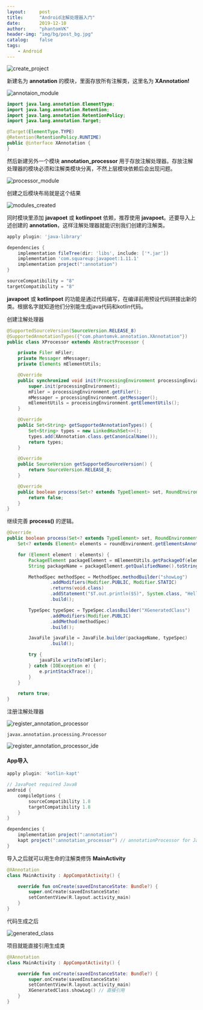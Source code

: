 ```yaml
---
layout:     post
title:      "Android注解处理器入门"
date:       2019-12-10
author:     "phantomVK"
header-img: "img/bg/post_bg.jpg"
catalog:    false
tags:
    - Android
---
```


![create_project](../../img/android/annotation_processor/create_project.png)

新建名为 __annotation__ 的模块，里面存放所有注解类，这里名为 __XAnnotation!__

![annotaion_module](../../img/android/annotation_processor/annotaion_module.png)

```java
import java.lang.annotation.ElementType;
import java.lang.annotation.Retention;
import java.lang.annotation.RetentionPolicy;
import java.lang.annotation.Target;

@Target(ElementType.TYPE)
@Retention(RetentionPolicy.RUNTIME)
public @interface XAnnotation {
}
```

然后新建另外一个模块 __annotation_processor__ 用于存放注解处理器。存放注解处理器的模块必须和注解类模块分离，不然上层模块依赖后会出现问题。

![processor_module](../../img/android/annotation_processor/processor_module.png)

创建之后模块布局就是这个结果

![modules_created](../../img/android/annotation_processor/modules_created.png)

同时模块里添加 __javapoet__ 或 __kotlinpoet__ 依赖，推荐使用 __javapoet__。还要导入上述创建的 __annotation__，这样注解处理器就能识别我们创建的注解类。


```groovy
apply plugin: 'java-library'

dependencies {
    implementation fileTree(dir: 'libs', include: ['*.jar'])
    implementation 'com.squareup:javapoet:1.11.1'
    implementation project(":annotation")
}

sourceCompatibility = "8"
targetCompatibility = "8"
```

 __javapoet__ 或 __kotlinpoet__ 的功能是通过代码编写，在编译前用预设代码拼接出新的类。根据名字就知道他们分别能生成java代码和kotlin代码。

创建注解处理器

```java
@SupportedSourceVersion(SourceVersion.RELEASE_8)
@SupportedAnnotationTypes({"com.phantomvk.annotation.XAnnotation"})
public class XProcessor extends AbstractProcessor {

    private Filer mFiler;
    private Messager mMessager;
    private Elements mElementUtils;

    @Override
    public synchronized void init(ProcessingEnvironment processingEnvironment) {
        super.init(processingEnvironment);
        mFiler = processingEnvironment.getFiler();
        mMessager = processingEnvironment.getMessager();
        mElementUtils = processingEnvironment.getElementUtils();
    }

    @Override
    public Set<String> getSupportedAnnotationTypes() {
        Set<String> types = new LinkedHashSet<>();
        types.add(XAnnotation.class.getCanonicalName());
        return types;
    }

    @Override
    public SourceVersion getSupportedSourceVersion() {
        return SourceVersion.RELEASE_8;
    }

    @Override
    public boolean process(Set<? extends TypeElement> set, RoundEnvironment roundEnvironment) {
        return false;
    }
}
```

继续完善 __process()__ 的逻辑。

```java
@Override
public boolean process(Set<? extends TypeElement> set, RoundEnvironment roundEnvironment) {
    Set<? extends Element> elements = roundEnvironment.getElementsAnnotatedWith(XAnnotation.class);

    for (Element element : elements) {
        PackageElement packageElement = mElementUtils.getPackageOf(element);
        String packageName = packageElement.getQualifiedName().toString();

        MethodSpec methodSpec = MethodSpec.methodBuilder("showLog")
                .addModifiers(Modifier.PUBLIC, Modifier.STATIC)
                .returns(void.class)
                .addStatement("$T.out.println($S)", System.class, "Hello JavaPoet.")
                .build();

        TypeSpec typeSpec = TypeSpec.classBuilder("XGeneratedClass")
                .addModifiers(Modifier.PUBLIC)
                .addMethod(methodSpec)
                .build();

        JavaFile javaFile = JavaFile.builder(packageName, typeSpec)
                .build();

        try {
            javaFile.writeTo(mFiler);
        } catch (IOException e) {
            e.printStackTrace();
        }
    }

    return true;
}
```

注册注解处理器

![register_annotation_processor](../../img/android/annotation_processor/register_annotation_processor.png)

```
javax.annotation.processing.Processor
```

![register_annotation_processor_ide](../../img/android/annotation_processor/register_annotation_processor_ide.png)

#### App导入

```groovy
apply plugin: 'kotlin-kapt'

// JavaPoet required Java8
android {
    compileOptions {
        sourceCompatibility 1.8
        targetCompatibility 1.8
    }
}

dependencies {
    implementation project(":annotation")
    kapt project(":annotation_processor") // annotationProcessor for Java
}
```

导入之后就可以用生命的注解类修饰 __MainActivity__

```kotlin
@XAnnotation
class MainActivity : AppCompatActivity() {

    override fun onCreate(savedInstanceState: Bundle?) {
        super.onCreate(savedInstanceState)
        setContentView(R.layout.activity_main)
    }
}
```

代码生成之后

![generated_class](../../img/android/annotation_processor/generated_class.png)

项目就能直接引用生成类

```kotlin
@XAnnotation
class MainActivity : AppCompatActivity() {

    override fun onCreate(savedInstanceState: Bundle?) {
        super.onCreate(savedInstanceState)
        setContentView(R.layout.activity_main)
        XGeneratedClass.showLog() // 直接引用
    }
}
```
